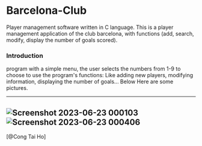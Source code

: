 # Barcelona-Club
Player management software written in C language. This is a player management application of the club barcelona, ​​with functions (add, search, modify, display the number of goals scored).
### Introduction

program with a simple menu, the user selects the numbers from 1-9 to choose to use the program's functions: Like adding new players, modifying information, displaying the number of goals... Below Here are some pictures.
***
![Screenshot 2023-06-23 000103](https://github.com/congtaiho/Barcelona-Club/assets/132761655/03ad051d-ba7d-4460-9594-253b6420ff32)
![Screenshot 2023-06-23 000406](https://github.com/congtaiho/Barcelona-Club/assets/132761655/210307b9-d73b-41f3-aa94-b4a0513dfb4b)
---
[@Cong Tai Ho]

